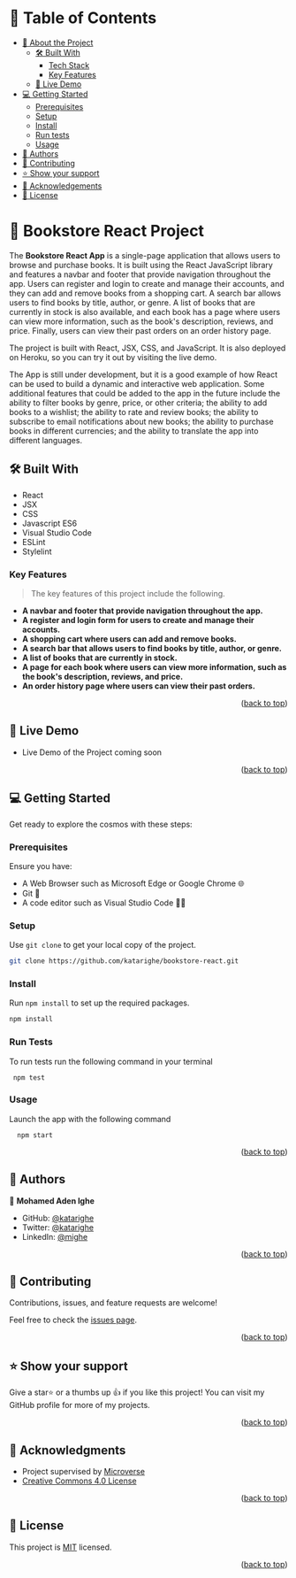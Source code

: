 <a name="readme-top"></a>
<!-- TABLE OF CONTENTS -->

# 📗 Table of Contents

- [📖 About the Project](#about-project)
  - [🛠 Built With](#built-with)
    - [Tech Stack](#tech-stack)
    - [Key Features](#key-features)
  - [🚀 Live Demo](#live-demo)
- [💻 Getting Started](#getting-started)
  - [Prerequisites](#prerequisites)
  - [Setup](#setup)
  - [Install](#install)
  - [Run tests](#run-tests)
  - [Usage](#usage)
- [👥 Authors](#authors)
- [🤝 Contributing](#contributing)
- [⭐️ Show your support](#support)
- [🙏 Acknowledgements](#acknowledgements)
- [📝 License](#license)

<!-- PROJECT DESCRIPTION -->

# 📖 Bookstore React Project <a name="about-project"></a>

The **Bookstore React App** is a single-page application that allows users to browse and purchase books. It is built using the React JavaScript library and features a navbar and footer that provide navigation throughout the app. Users can register and login to create and manage their accounts, and they can add and remove books from a shopping cart. A search bar allows users to find books by title, author, or genre. A list of books that are currently in stock is also available, and each book has a page where users can view more information, such as the book's description, reviews, and price. Finally, users can view their past orders on an order history page.

The project is built with React, JSX, CSS, and JavaScript. It is also deployed on Heroku, so you can try it out by visiting the live demo.

The App is still under development, but it is a good example of how React can be used to build a dynamic and interactive web application. Some additional features that could be added to the app in the future include the ability to filter books by genre, price, or other criteria; the ability to add books to a wishlist; the ability to rate and review books; the ability to subscribe to email notifications about new books; the ability to purchase books in different currencies; and the ability to translate the app into different languages.

## 🛠 Built With <a name="built-with"></a>
* React
* JSX
* CSS
* Javascript ES6
* Visual Studio Code
* ESLint
* Stylelint

<!-- Features -->

### Key Features <a name="key-features"></a>

> The key features of this project include the following.

- **A navbar and footer that provide navigation throughout the app.**
- **A register and login form for users to create and manage their accounts.**
- **A shopping cart where users can add and remove books.**
- **A search bar that allows users to find books by title, author, or genre.**
- **A list of books that are currently in stock.**
- **A page for each book where users can view more information, such as the book's description, reviews, and price.**
- **An order history page where users can view their past orders.**

<p align="right">(<a href="#readme-top">back to top</a>)</p>

<!-- LIVE DEMO -->

## 🚀 Live Demo <a name="live-demo"></a>

- Live Demo of the Project coming soon

<p align="right">(<a href="#readme-top">back to top</a>)</p>

<!-- GETTING STARTED -->

## 💻 Getting Started <a name="getting-started"></a>
Get ready to explore the cosmos with these steps:

### Prerequisites <a name="prerequisites"></a>

Ensure you have:
 - A Web Browser such as Microsoft Edge or Google Chrome 🌐
 - Git 🐙
 - A code editor such as Visual Studio Code 👨‍💻

### Setup <a name="setup"></a>

Use `git clone` to get your local copy of the project.

```bash
git clone https://github.com/katarighe/bookstore-react.git
```

### Install <a name="install"></a>

 Run `npm install` to set up the required packages.

```bash
npm install
```

### Run Tests <a name="run-tests"></a>
To run tests run the following command in your terminal
```
 npm test
```

### Usage <a name="usage"></a>

Launch the app with the following command

```
  npm start
```

<p align="right">(<a href="#readme-top">back to top</a>)</p>

<!-- AUTHORS -->

## 👥 Authors <a name="authors"></a>

👤 **Mohamed Aden Ighe**

- GitHub: [@katarighe](https://github.com/katarighe)
- Twitter: [@katarighe](https://twitter.com/katarighe)
- LinkedIn: [@mighe](https://linkedin.com/in/mighe)

<p align="right">(<a href="#readme-top">back to top</a>)</p>

<!-- CONTRIBUTING -->

## 🤝 Contributing <a name="contributing"></a>

Contributions, issues, and feature requests are welcome!

Feel free to check the [issues page](../../issues/).

<p align="right">(<a href="#readme-top">back to top</a>)</p>

<!-- SUPPORT -->

## ⭐️ Show your support <a name="support"></a>

Give a star⭐️ or a thumbs up 👍 if you like this project! You can visit my GitHub profile for more of my projects.

<p align="right">(<a href="#readme-top">back to top</a>)</p>

<!-- ACKNOWLEDGEMENTS -->

## 🙏 Acknowledgments <a name="acknowledgements"></a>

- Project supervised by [Microverse](https//www.microverse.org/)
- [Creative Commons 4.0 License](https://creativecommons.org/licenses/by-nc/4.0/)

<p align="right">(<a href="#readme-top">back to top</a>)</p>

<!-- LICENSE -->

## 📝 License <a name="license"></a>

This project is [MIT](./LICENSE) licensed.

<p align="right">(<a href="#readme-top">back to top</a>)</p>